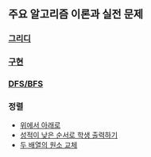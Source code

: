 ## 주요 알고리즘 이론과 실전 문제

### [그리디](./greedy)

### [구현](./implement)

### [DFS/BFS](./dfs_bfs)

### 정렬
- [위에서 아래로](../dongbinbook/sort/위에서아래로.md)
- [성적이 낮은 순서로 학생 출력하기](../dongbinbook/sort/성적이낮은순서로학생출력하기.java)
- [두 배열의 원소 교체](../dongbinbook/sort/두배열의원소교체.java)